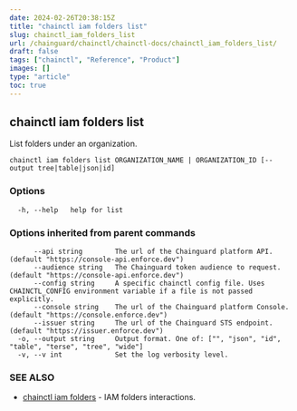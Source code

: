 ```yaml
---
date: 2024-02-26T20:38:15Z
title: "chainctl iam folders list"
slug: chainctl_iam_folders_list
url: /chainguard/chainctl/chainctl-docs/chainctl_iam_folders_list/
draft: false
tags: ["chainctl", "Reference", "Product"]
images: []
type: "article"
toc: true
---
```

## chainctl iam folders list

List folders under an organization.

```
chainctl iam folders list ORGANIZATION_NAME | ORGANIZATION_ID [--output tree|table|json|id]
```

### Options

```
  -h, --help   help for list
```

### Options inherited from parent commands

```
      --api string        The url of the Chainguard platform API. (default "https://console-api.enforce.dev")
      --audience string   The Chainguard token audience to request. (default "https://console-api.enforce.dev")
      --config string     A specific chainctl config file. Uses CHAINCTL_CONFIG environment variable if a file is not passed explicitly.
      --console string    The url of the Chainguard platform Console. (default "https://console.enforce.dev")
      --issuer string     The url of the Chainguard STS endpoint. (default "https://issuer.enforce.dev")
  -o, --output string     Output format. One of: ["", "json", "id", "table", "terse", "tree", "wide"]
  -v, --v int             Set the log verbosity level.
```

### SEE ALSO

* [chainctl iam folders](/chainguard/chainctl/chainctl-docs/chainctl_iam_folders/)	 - IAM folders interactions.

